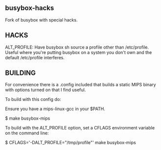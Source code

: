 busybox-hacks
------------

Fork of busybox with special hacks.

HACKS
-----
ALT_PROFILE: Have busybox sh source a profile other than /etc/profile. Useful where you're putting busybox on a system you don't own and the default /etc/profile interferes.


BUILDING
--------
For convenience there is a .config included that builds a static MIPS binary with options turned on that I find useful.

To build with this config do:

Ensure you have a mips-linux-gcc in your $PATH.

$ make busybox-mips

To build with the ALT_PROFILE option, set a CFLAGS environment variable on the command line:

$ CFLAGS='-DALT_PROFILE=\"/tmp/profile\"' make busybox-mips
